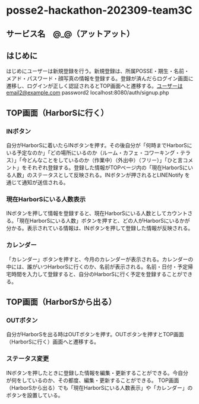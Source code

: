 # posse2-hackathon-202309-team3C
## サービス名　@_@（アットアット）
## はじめに
はじめにユーザーは新規登録を行う。新規登録は、所属POSSE・期生・名前・メアド・パスワード・顔写真の情報を登録する。登録が済んだらログイン画面に遷移し、ログインが正しく認証されるとTOP画面へと遷移する。ユーザーはemail2@example.com password2  localhost:8080/auth/signup.php
## TOP画面（HarborSに行く）
### INボタン
自分がHarborSに着いたらINボタンを押す。その後自分が「何時までHarborSにいる予定なのか」「どの場所にいるのか（ルーム・カフェ・コワーキング・テラス）」「今どんなことをしているのか（作業中）（外出中）（フリー）」「ひと言コメント」をそれぞれ登録する。登録した情報がTOPページ内の「現在HarborSにいる人数」のステータスとして反映される。INボタンが押されるとLINENotify を通じて通知が送信される。
### 現在HarborSにいる人数表示
INボタンを押して情報を登録すると、現在HarborSにいる人数としてカウントさる。「現在HarborSにいる人数」ボタンを押すと、どの人がHarborSにいるかが分かる。表示されている情報は、INボタンを押して登録した情報が反映される。
### カレンダー
「カレンダー」ボタンを押すと、今月のカレンダーが表示される。カレンダーの中には、誰がいつHarborSに行くのか、名前が表示される。名前・日付・予定帰宅時間を入力して登録すると、自分のHarborSに行く予定を登録することができる。
## TOP画面（HarborSから出る）
### OUTボタン
自分がHarborSを出る時はOUTボタンを押す。OUTボタンを押すとTOP画面（HarborSに行く）画面へと遷移する。
### ステータス変更
INボタンを押したときに登録した情報を編集・更新することができる。今自分が何をしているのか、その都度、編集・更新することができる。
TOP画面（HarborSから出る）でも「現在HarborSにいる人数表示」や「カレンダー」のボタンを設置している。

